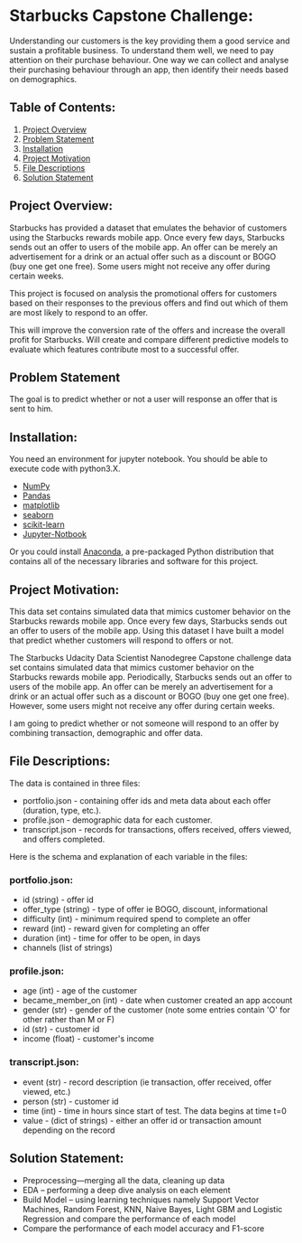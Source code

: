 # Starbucks Capstone Challenge:
Understanding our customers is the key providing them a good service and sustain a profitable business. To understand them well, we need to pay attention on their purchase behaviour. One way we can collect and analyse their purchasing behaviour through an app, then identify their needs based on demographics.

## Table of Contents:
1. [Project Overview](https://github.com/Aditya-Kashyap/starbucks-capstone-challenge#Project-Overview)
2. [Problem Statement](https://github.com/Aditya-Kashyap/starbucks-capstone-challenge#Problem-Statement)
3. [Installation](https://github.com/Aditya-Kashyap/starbucks-capstone-challenge#Installation)
4. [Project Motivation](https://github.com/Aditya-Kashyap/starbucks-capstone-challenge#Project-Motivation)
5. [File Descriptions](https://github.com/Aditya-Kashyap/starbucks-capstone-challenge#File-Descriptions)
6. [Solution Statement](https://github.com/Aditya-Kashyap/starbucks-capstone-challenge#Solution-Statement) 

## Project Overview:

Starbucks has provided a dataset that emulates the behavior of customers using the Starbucks rewards mobile app. Once every few days, Starbucks sends out an offer to users of the mobile app.  An offer can be merely an advertisement for a drink or an actual offer such as a discount or BOGO (buy one get one free). Some users might not receive any offer during certain weeks.
                
This project is focused on analysis the promotional offers for customers based on their responses to the previous offers and find out which of them are most likely to respond to an offer. 

This will improve the conversion rate of the offers and increase the overall profit for Starbucks. Will create and compare different predictive models to evaluate which features contribute most to a successful offer.
 

## Problem Statement

The goal is to predict whether or not a user will response an offer that is sent to him.  


## Installation:
You need an environment for jupyter notebook. You should be able to execute code with python3.X. 

- [NumPy](http://www.numpy.org/)
- [Pandas](http://pandas.pydata.org)
- [matplotlib](http://matplotlib.org/)
- [seaborn](https://seaborn.pydata.org/installing.html)
- [scikit-learn](http://scikit-learn.org/stable/)
- [Jupyter-Notbook](https://jupyter.org/install.html)

Or you could install [Anaconda](https://www.anaconda.com/products/individual), a pre-packaged Python distribution that contains all 
of the necessary libraries and software for this project.

## Project Motivation:
This data set contains simulated data that mimics customer behavior on the Starbucks rewards mobile app. Once every few days, Starbucks sends out an offer to users of the mobile app. Using this dataset I have built a model that predict whether customers will respond to 
offers or not.

The Starbucks Udacity Data Scientist Nanodegree Capstone challenge data set contains simulated data that mimics customer behavior on the Starbucks rewards mobile app. Periodically, Starbucks sends out an offer to users of the mobile app. An offer can be merely an advertisement for a drink or an actual offer such as a discount or BOGO (buy one get one free). However, some users might not receive any offer during certain weeks. 

I am going to predict whether or not someone will respond to an offer by combining transaction, demographic and offer data.

## File Descriptions:

The data is contained in three files:
* portfolio.json - containing offer ids and meta data about each offer (duration, type, etc.).
* profile.json - demographic data for each customer.
* transcript.json - records for transactions, offers received, offers viewed, and offers completed.

Here is the schema and explanation of each variable in the files:

### portfolio.json:
* id (string) - offer id
* offer_type (string) - type of offer ie BOGO, discount, informational
* difficulty (int) - minimum required spend to complete an offer
* reward (int) - reward given for completing an offer
* duration (int) - time for offer to be open, in days
* channels (list of strings)

### profile.json:
* age (int) - age of the customer
* became_member_on (int) - date when customer created an app account
* gender (str) - gender of the customer (note some entries contain 'O' for other rather than M or F)
* id (str) - customer id
* income (float) - customer's income

### transcript.json:
* event (str) - record description (ie transaction, offer received, offer viewed, etc.)
* person (str) - customer id
* time (int) - time in hours since start of test. The data begins at time t=0
* value - (dict of strings) - either an offer id or transaction amount depending on the record

## Solution Statement:

*	Preprocessing—merging all the data, cleaning up data
*	EDA – performing a deep dive analysis on each element
*	Build Model – using learning techniques namely Support Vector Machines, Random Forest, KNN, Naive Bayes, Light GBM and Logistic Regression and compare the performance of each model  
*	Compare the performance of each model accuracy and F1-score
  
